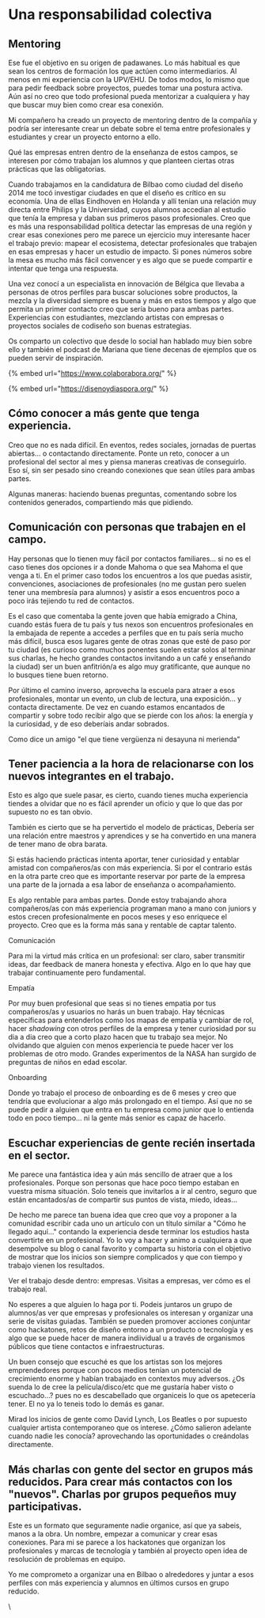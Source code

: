 # Una responsabilidad colectiva

## Mentoring

Ese fue el objetivo en su origen de padawanes. Lo más habitual es que sean los centros de formación los que actúen como intermediarios. Al menos en mi experiencia con la UPV/EHU. De todos modos, lo mismo que para pedir feedback sobre proyectos, puedes tomar una postura activa. Aún así no creo que todo profesional pueda mentorizar a cualquiera y hay que buscar muy bien como crear esa conexión.

Mi compañero ha creado un proyecto de mentoring dentro de la compañía y podría ser interesante crear un debate sobre el tema entre profesionales y estudiantes y crear un proyecto entorno a ello.

Qué las empresas entren dentro de la enseñanza de estos campos, se interesen por cómo trabajan los alumnos y que planteen ciertas otras prácticas que las obligatorias.

Cuando trabajamos en la candidatura de Bilbao como ciudad del diseño 2014 me tocó investigar ciudades en que el diseño es crítico en su economía. Una de ellas Eindhoven en Holanda y allí tenían una relación muy directa entre Philips y la Universidad, cuyos alumnos accedian al estudio que tenía la empresa y daban sus primeros pasos profesionales. Creo que es más una responsabilidad política detectar las empresas de una región y crear esas conexiones pero me parece un ejercicio muy interesante hacer el trabajo previo: mapear el ecosistema, detectar profesionales que trabajen en esas empresas y hacer un estudio de impacto. Si pones números sobre la mesa es mucho más fácil convencer y es algo que se puede compartir e intentar que tenga una respuesta.

Una vez conocí a un especialista en innovación de Bélgica que llevaba a personas de otros perfiles para buscar soluciones sobre productos, la mezcla y la diversidad siempre es buena y más en estos tiempos y algo que permita un primer contacto creo que sería bueno para ambas partes. Experiencias con estudiantes, mezclando artistas con empresas o proyectos sociales de codiseño son buenas estrategias.

Os comparto un colectivo que desde lo social han hablado muy bien sobre ello y también el podcast de Mariana que tiene decenas de ejemplos que os pueden servir de inspiración.

{% embed url="https://www.colaborabora.org/" %}

{% embed url="https://disenoydiaspora.org/" %}

## Cómo conocer a más gente que tenga experiencia.

Creo que no es nada difícil. En eventos, redes sociales, jornadas de puertas abiertas… o contactando directamente. Ponte un reto, conocer a un profesional del sector al mes y piensa maneras creativas de conseguirlo. Eso sí, sin ser pesado sino creando conexiones que sean útiles para ambas partes.

Algunas maneras: haciendo buenas preguntas, comentando sobre los contenidos generados, compartiendo más que pidiendo.

## Comunicación con personas que trabajen en el campo.

Hay personas que lo tienen muy fácil por contactos familiares… si no es el caso tienes dos opciones ir a donde Mahoma o que sea Mahoma el que venga a ti. En el primer caso todos los encuentros a los que puedas asistir, convenciones, asociaciones de profesionales (no me gustan pero suelen tener una membresía para alumnos) y asistir a esos encuentros poco a poco irás tejiendo tu red de contactos.

Es el caso que comentaba la gente joven que había emigrado a China, cuando estás fuera de tu país y tus nexos son encuentros profesionales en la embajada de repente a accedes a perfiles que en tu país sería mucho más difícil, busca esos lugares gente de otras zonas que esté de paso por tu ciudad (es curioso como muchos ponentes suelen estar solos al terminar sus charlas, he hecho grandes contactos invitando a un café y enseñando la ciudad) ser un buen anfitrión/a es algo muy gratificante, que aunque no lo busques tiene buen retorno.

Por último el camino inverso, aprovecha la escuela para atraer a esos profesionales, montar un evento, un club de lectura, una exposición… y contacta directamente. De vez en cuando estamos encantados de compartir y sobre todo recibir algo que se pierde con los años: la energía y la curiosidad, y de eso deberíais andar sobrados.

Como dice un amigo "el que tiene vergüenza ni desayuna ni merienda"

## Tener paciencia a la hora de relacionarse con los nuevos integrantes en el trabajo.

Esto es algo que suele pasar, es cierto, cuando tienes mucha experiencia tiendes a olvidar que no es fácil aprender un oficio y que lo que das por supuesto no es tan obvio.

También es cierto que se ha pervertido el modelo de prácticas, Debería ser una relación entre maestros y aprendices y se ha convertido en una manera de tener mano de obra barata.

Si estás haciendo prácticas intenta aportar, tener curiosidad y entablar amistad con compañeros/as con más experiencia. Si por el contrario estás en la otra parte creo que es importante reservar por parte de la empresa una parte de la jornada a esa labor de enseñanza o acompañamiento.

Es algo rentable para ambas partes. Donde estoy trabajando ahora compañeros/as con más experiencia programan mano a mano con juniors y estos crecen profesionalmente en pocos meses y eso enriquece el proyecto. Creo que es la forma más sana y rentable de captar talento.

Comunicación

Para mi la virtud más crítica en un profesional: ser claro, saber transmitir ideas, dar feedback de manera honesta y efectiva. Algo en lo que hay que trabajar continuamente pero fundamental.

Empatía

Por muy buen profesional que seas si no tienes empatia por tus compañeros/as y usuarios no harás un buen trabajo. Hay técnicas específicas para entenderlos como los mapas de empatía y cambiar de rol, hacer _shadowing_ con otros perfiles de la empresa y tener curiosidad por su dia a dia creo que a corto plazo hacen que tu trabajo sea mejor. No olvidando que alguien con menos experiencia te puede hacer ver los problemas de otro modo. Grandes experimentos de la NASA han surgido de preguntas de niños en edad escolar.

Onboarding

Donde yo trabajo el proceso de onboarding es de 6 meses y creo que tendría que evolucionar a algo más prolongado en el tiempo. Así que no se puede pedir a alguien que entra en tu empresa como junior que lo entienda todo en poco tiempo… ni la gente más senior es capaz de hacerlo.

## Escuchar experiencias de gente recién insertada en el sector.

Me parece una fantástica idea y aún más sencillo de atraer que a los profesionales. Porque son personas que hace poco tiempo estaban en vuestra misma situación. Solo teneis que invitarlos a ir al centro, seguro que están encantados/as de compartir sus puntos de vista, miedo, ideas…

De hecho me parece tan buena idea que creo que voy a proponer a la comunidad escribir cada uno un artículo con un título similar a "Cómo he llegado aquí…" contando la experiencia desde terminar los estudios hasta convertirte en un profesional. Yo lo voy a hacer y animo a cualquiera a que desempolve su blog o canal favorito y comparta su historia con el objetivo de mostrar que los inicios son siempre complicados y que con tiempo y trabajo vienen los resultados.

Ver el trabajo desde dentro: empresas. Visitas a empresas, ver cómo es el trabajo real.

No esperes a que alguien lo haga por ti. Podeis juntaros un grupo de alumnos/as ver que empresas y profesionales os interesan y organizar una serie de visitas guiadas. También se pueden promover acciones conjuntar como hackatones, retos de diseño entorno a un producto o tecnología y es algo que se puede hacer de manera indiividual u a través de organismos públicos que tiene contactos e infraestructuras.

Un buen consejo que escuché es que los artistas son los mejores emprendedores porque con pocos medios tenían un potencial de crecimiento enorme y habían trabajado en contextos muy adversos. ¿Os suenda lo de cree la película/disco/etc que me gustaría haber visto o escuchado…? pues no es descabellado que organiceis lo que os apetecería tener. El no ya lo teneis todo lo demás es ganar.

Mirad los inicios de gente como David Lynch, Los Beatles o por supuesto cualquier artista contemporaneo que os interese. ¿Cómo salieron adelante cuando nadie les conocía? aprovechando las oportunidades o creándolas directamente.

## Más charlas con gente del sector en grupos más reducidos. Para crear más contactos con los "nuevos". Charlas por grupos pequeños muy participativas.

Este es un formato que seguramente nadie organice, así que ya sabeis, manos a la obra. Un nombre, empezar a comunicar y crear esas conexiones. Para mi se parece a los hackatones que organizan los profesionales y marcas de tecnología y también al proyecto open idea de resolución de problemas en equipo.

Yo me comprometo a organizar una en Bilbao o alrededores y juntar a esos perfiles con más experiencia y alumnos en últimos cursos en grupo reducido.

\


